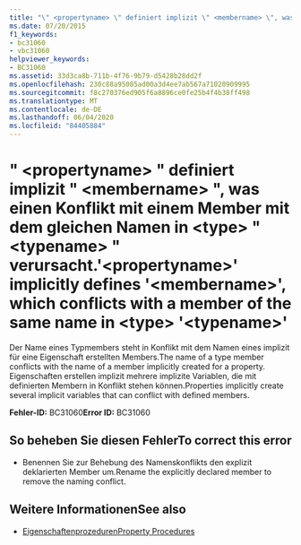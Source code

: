 ```yaml
---
title: "\" <propertyname> \" definiert implizit \" <membername> \", was einen Konflikt mit einem Member mit dem gleichen Namen in <type> \" <typename> \" verursacht."
ms.date: 07/20/2015
f1_keywords:
- bc31060
- vbc31060
helpviewer_keywords:
- BC31060
ms.assetid: 33d3ca8b-711b-4f76-9b79-d5428b28dd2f
ms.openlocfilehash: 230c88a95085ad00a3d4ee7ab567a71020909995
ms.sourcegitcommit: f8c270376ed905f6a8896ce0fe25b4f4b38ff498
ms.translationtype: MT
ms.contentlocale: de-DE
ms.lasthandoff: 06/04/2020
ms.locfileid: "84405884"
---
```

# <a name="propertyname-implicitly-defines-membername-which-conflicts-with-a-member-of-the-same-name-in-type-typename"></a><span data-ttu-id="d0bd5-102">" \<propertyname> " definiert implizit " \<membername> ", was einen Konflikt mit einem Member mit dem gleichen Namen in \<type> " \<typename> " verursacht.</span><span class="sxs-lookup"><span data-stu-id="d0bd5-102">'\<propertyname>' implicitly defines '\<membername>', which conflicts with a member of the same name in \<type> '\<typename>'</span></span>
<span data-ttu-id="d0bd5-103">Der Name eines Typmembers steht in Konflikt mit dem Namen eines implizit für eine Eigenschaft erstellten Members.</span><span class="sxs-lookup"><span data-stu-id="d0bd5-103">The name of a type member conflicts with the name of a member implicitly created for a property.</span></span> <span data-ttu-id="d0bd5-104">Eigenschaften erstellen implizit mehrere implizite Variablen, die mit definierten Membern in Konflikt stehen können.</span><span class="sxs-lookup"><span data-stu-id="d0bd5-104">Properties implicitly create several implicit variables that can conflict with defined members.</span></span>  
  
 <span data-ttu-id="d0bd5-105">**Fehler-ID:** BC31060</span><span class="sxs-lookup"><span data-stu-id="d0bd5-105">**Error ID:** BC31060</span></span>  
  
## <a name="to-correct-this-error"></a><span data-ttu-id="d0bd5-106">So beheben Sie diesen Fehler</span><span class="sxs-lookup"><span data-stu-id="d0bd5-106">To correct this error</span></span>  
  
- <span data-ttu-id="d0bd5-107">Benennen Sie zur Behebung des Namenskonflikts den explizit deklarierten Member um.</span><span class="sxs-lookup"><span data-stu-id="d0bd5-107">Rename the explicitly declared member to remove the naming conflict.</span></span>  
  
## <a name="see-also"></a><span data-ttu-id="d0bd5-108">Weitere Informationen</span><span class="sxs-lookup"><span data-stu-id="d0bd5-108">See also</span></span>

- [<span data-ttu-id="d0bd5-109">Eigenschaftenprozeduren</span><span class="sxs-lookup"><span data-stu-id="d0bd5-109">Property Procedures</span></span>](../programming-guide/language-features/procedures/property-procedures.md)
